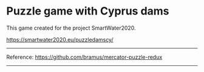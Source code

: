 # Puzzle game with Cyprus dams

This game created for the project SmartWater2020.

https://smartwater2020.eu/puzzledamscy/



----------------------------------------------------------

Reference: https://github.com/bramus/mercator-puzzle-redux

----------------------------------------------------------
